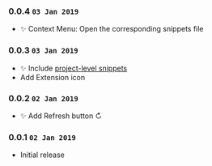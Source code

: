 ### 0.0.4 `03 Jan 2019`

- ✨ Context Menu: Open the corresponding snippets file

### 0.0.3 `03 Jan 2019`

- ✨ Include [project-level snippets](https://github.com/Microsoft/vscode/issues/8102)
-  Add Extension icon

### 0.0.2 `02 Jan 2019`

- ✨ Add Refresh button ↻

### 0.0.1 `02 Jan 2019`

- Initial release

